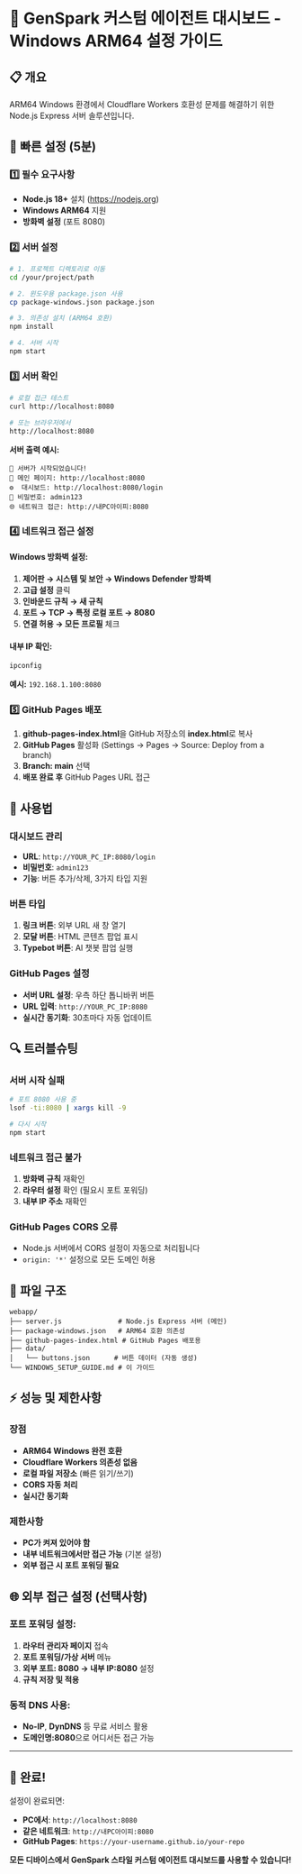 # 🚀 GenSpark 커스텀 에이전트 대시보드 - Windows ARM64 설정 가이드

## 📋 개요
ARM64 Windows 환경에서 Cloudflare Workers 호환성 문제를 해결하기 위한 Node.js Express 서버 솔루션입니다.

## 🔧 빠른 설정 (5분)

### 1️⃣ 필수 요구사항
- **Node.js 18+** 설치 (https://nodejs.org)
- **Windows ARM64** 지원
- **방화벽 설정** (포트 8080)

### 2️⃣ 서버 설정

```bash
# 1. 프로젝트 디렉토리로 이동
cd /your/project/path

# 2. 윈도우용 package.json 사용
cp package-windows.json package.json

# 3. 의존성 설치 (ARM64 호환)
npm install

# 4. 서버 시작
npm start
```

### 3️⃣ 서버 확인

```bash
# 로컬 접근 테스트
curl http://localhost:8080

# 또는 브라우저에서
http://localhost:8080
```

**서버 출력 예시:**
```
🚀 서버가 시작되었습니다!
📱 메인 페이지: http://localhost:8080
⚙️  대시보드: http://localhost:8080/login
🔑 비밀번호: admin123
🌐 네트워크 접근: http://내PC아이피:8080
```

### 4️⃣ 네트워크 접근 설정

#### Windows 방화벽 설정:
1. **제어판 → 시스템 및 보안 → Windows Defender 방화벽**
2. **고급 설정** 클릭
3. **인바운드 규칙 → 새 규칙**
4. **포트 → TCP → 특정 로컬 포트 → 8080**
5. **연결 허용 → 모든 프로필** 체크

#### 내부 IP 확인:
```cmd
ipconfig
```

**예시:** `192.168.1.100:8080`

### 5️⃣ GitHub Pages 배포

1. **github-pages-index.html**을 GitHub 저장소의 **index.html**로 복사
2. **GitHub Pages** 활성화 (Settings → Pages → Source: Deploy from a branch)
3. **Branch: main** 선택
4. **배포 완료 후** GitHub Pages URL 접근

## 🎯 사용법

### 대시보드 관리
- **URL**: `http://YOUR_PC_IP:8080/login`
- **비밀번호**: `admin123`
- **기능**: 버튼 추가/삭제, 3가지 타입 지원

### 버튼 타입
1. **링크 버튼**: 외부 URL 새 창 열기
2. **모달 버튼**: HTML 콘텐츠 팝업 표시  
3. **Typebot 버튼**: AI 챗봇 팝업 실행

### GitHub Pages 설정
- **서버 URL 설정**: 우측 하단 톱니바퀴 버튼
- **URL 입력**: `http://YOUR_PC_IP:8080`
- **실시간 동기화**: 30초마다 자동 업데이트

## 🔍 트러블슈팅

### 서버 시작 실패
```bash
# 포트 8080 사용 중
lsof -ti:8080 | xargs kill -9

# 다시 시작
npm start
```

### 네트워크 접근 불가
1. **방화벽 규칙** 재확인
2. **라우터 설정** 확인 (필요시 포트 포워딩)
3. **내부 IP 주소** 재확인

### GitHub Pages CORS 오류
- Node.js 서버에서 CORS 설정이 자동으로 처리됩니다
- `origin: '*'` 설정으로 모든 도메인 허용

## 📁 파일 구조

```
webapp/
├── server.js              # Node.js Express 서버 (메인)
├── package-windows.json   # ARM64 호환 의존성
├── github-pages-index.html # GitHub Pages 배포용
├── data/
│   └── buttons.json      # 버튼 데이터 (자동 생성)
└── WINDOWS_SETUP_GUIDE.md # 이 가이드
```

## ⚡ 성능 및 제한사항

### 장점
- **ARM64 Windows 완전 호환**
- **Cloudflare Workers 의존성 없음**
- **로컬 파일 저장소** (빠른 읽기/쓰기)
- **CORS 자동 처리**
- **실시간 동기화**

### 제한사항
- **PC가 켜져 있어야 함**
- **내부 네트워크에서만 접근 가능** (기본 설정)
- **외부 접근 시 포트 포워딩 필요**

## 🌐 외부 접근 설정 (선택사항)

### 포트 포워딩 설정:
1. **라우터 관리자 페이지** 접속
2. **포트 포워딩/가상 서버** 메뉴
3. **외부 포트: 8080 → 내부 IP:8080** 설정
4. **규칙 저장 및 적용**

### 동적 DNS 사용:
- **No-IP**, **DynDNS** 등 무료 서비스 활용
- **도메인명:8080**으로 어디서든 접근 가능

---

## 🎉 완료!

설정이 완료되면:
- **PC에서**: `http://localhost:8080`
- **같은 네트워크**: `http://내PC아이피:8080`  
- **GitHub Pages**: `https://your-username.github.io/your-repo`

**모든 디바이스에서 GenSpark 스타일 커스텀 에이전트 대시보드를 사용할 수 있습니다!**